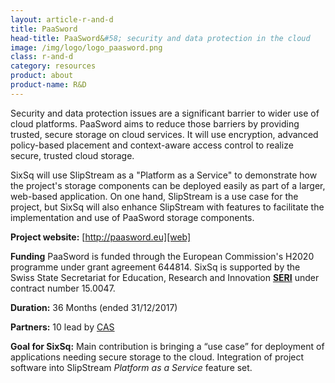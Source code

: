 ```yaml
---
layout: article-r-and-d
title: PaaSword 
head-title: PaaSword&#58; security and data protection in the cloud
image: /img/logo/logo_paasword.png
class: r-and-d
category: resources
product: about
product-name: R&D
---
```


Security and data protection issues are a significant barrier to wider
use of cloud platforms.  PaaSword aims to reduce those barriers by
providing trusted, secure storage on cloud services.  It will use
encryption, advanced policy-based placement and context-aware access
control to realize secure, trusted cloud storage. 

SixSq will use SlipStream as a "Platform as a Service" to demonstrate
how the project's storage components can be deployed easily as part of
a larger, web-based application.  On one hand, SlipStream is a use
case for the project, but SixSq will also enhance SlipStream with
features to facilitate the implementation and use of PaaSword storage
components. 

**Project website:** [http://paasword.eu][web]

**Funding** PaaSword is funded through the European Commission's H2020
  programme under grant agreement 644814. SixSq is supported by the Swiss State Secretariat for Education, Research and Innovation **[SERI][seri]** under contract number 15.0047.

**Duration:** 36 Months (ended 31/12/2017) 

**Partners:** 10 lead by [CAS][cas]

**Goal for SixSq:** Main contribution is bringing a “use case” for
  deployment of applications needing secure storage to the cloud.
  Integration of project software into SlipStream *Platform as a
  Service* feature set.

[web]: http://paasword.eu 
[cas]: http://www.cas.de/en/homepage.html
[seri]: https://www.sbfi.admin.ch/sbfi/en/home.html
